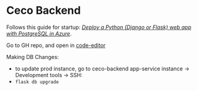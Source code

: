 # Ceco Backend

Follows this guide for startup: [*Deploy a Python (Django or Flask) web app with PostgreSQL in Azure*](https://docs.microsoft.com/en-us/azure/app-service/tutorial-python-postgresql-app).


Go to GH repo, and open in [code-editor](https://github.com/CecoAI/demo-backend)

Making DB Changes:
- to update prod instance, go to ceco-backend app-service instance -> Development tools -> SSH:
- `flask db upgrade`


